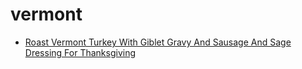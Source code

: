 # vermont

 * [Roast Vermont Turkey With Giblet Gravy And Sausage And Sage Dressing For Thanksgiving](index/r/roast-vermont-turkey-with-giblet-gravy-and-sausage-and-sage-dressing-for-thanksgiving-104109.json)
